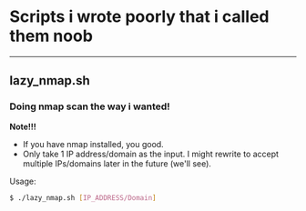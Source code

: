 # Scripts i wrote poorly that i called them noob
---
## lazy_nmap.sh
### Doing nmap scan the way i wanted!

**Note!!!**
- If you have nmap installed, you good.
- Only take 1 IP address/domain as the input. I might rewrite to accept multiple IPs/domains later in the future (we'll see).

Usage:
```bash
$ ./lazy_nmap.sh [IP_ADDRESS/Domain]
```
